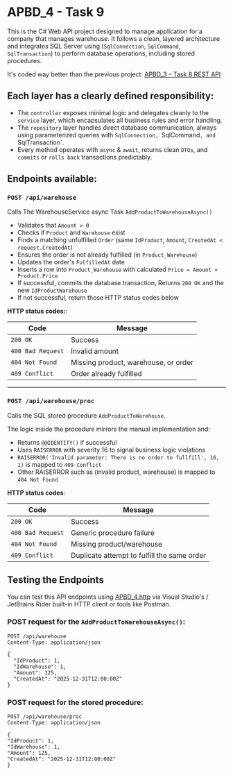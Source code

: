 # APBD_4 - Task 9
This is the C# Web API project designed to manage application for a company that manages
warehouse.
It follows a clean, layered architecture and integrates SQL Server using
(`SqlConnection`, `SqlCommand`, `SqlTransaction`) to perform database operations, including stored procedures.

It's coded way better than the previous project: [APBD_3 – Task 8 REST API](https://github.com/x0-lf/APBD_3)

## Each layer has a clearly defined responsibility: 
- The `controller` exposes minimal logic and delegates cleanly to the `service` layer, which encapsulates all business rules and error handling.
- The `repository` layer handles direct database communication, always using parameterized queries with `SqlConnection, `SqlCommand`, and `SqlTransaction`.
- Every method operates with `async` & `await`, returns clean `DTOs`, and `commits` or `rolls back` transactions predictably.
## Endpoints available:

### `POST /api/warehouse`

Calls The WarehouseService async Task `AddProductToWarehouseAsync()`

- Validates that `Amount > 0`
- Checks if `Product` and `Warehouse` exist
- Finds a matching unfulfilled `Order` (same `IdProduct`, `Amount`, `CreatedAt < request.CreatedAt`)
- Ensures the order is not already fulfilled (in `Product_Warehouse`)
- Updates the order's `FulfilledAt` date
- Inserts a row into `Product_Warehouse` with calculated `Price = Amount × Product.Price`
- If successful, commits the database transaction, Returns `200 OK` and the new `IdProductWarehouse`
- If not successful, return those HTTP status codes below

**HTTP status codes:**:

| Code | Message                              |
|------|--------------------------------------|
| `200 OK` | Success                              |
| `400 Bad Request` | Invalid amount                       |
| `404 Not Found` | Missing product, warehouse, or order |
| `409 Conflict` | Order already fulfilled              |

---

### `POST /api/warehouse/proc`

Calls the SQL stored procedure `AddProductToWarehouse`.

The logic inside the procedure mirrors the manual implementation and:
- Returns `@@IDENTITY()` if successful
- Uses `RAISERROR` with severity 16 to signal business logic violations
- `RAISERROR('Invalid parameter: There is no order to fullfill', 16, 1)` is mapped to `409 Conflict`
- Other RAISERROR such as (invalid product, warehouse) is mapped to `404 Not Found`

**HTTP status codes**:

| Code | Message                                     |
|------|---------------------------------------------|
| `200 OK` | Success                                     |
| `400 Bad Request` | Generic procedure failure                   |
| `404 Not Found` | Missing product/warehouse                   |
| `409 Conflict` | Duplicate attempt to fulfill the same order |


## Testing the Endpoints

You can test this API endpoints using [APBD_4.http](./APBD_4.http) via Visual Studio's / JetBrains Rider built-in HTTP client or tools like Postman.

### POST request for the `AddProductToWarehouseAsync()`:

```http
POST /api/warehouse
Content-Type: application/json

{
  "IdProduct": 1,
  "IdWarehouse": 1,
  "Amount": 125,
  "CreatedAt": "2025-12-31T12:00:00Z"
}
```
### POST request for the stored procedure:
```http
POST /api/warehouse/proc
Content-Type: application/json

{
"IdProduct": 1,
"IdWarehouse": 1,
"Amount": 125,
"CreatedAt": "2025-12-31T12:00:00Z"
}
```
